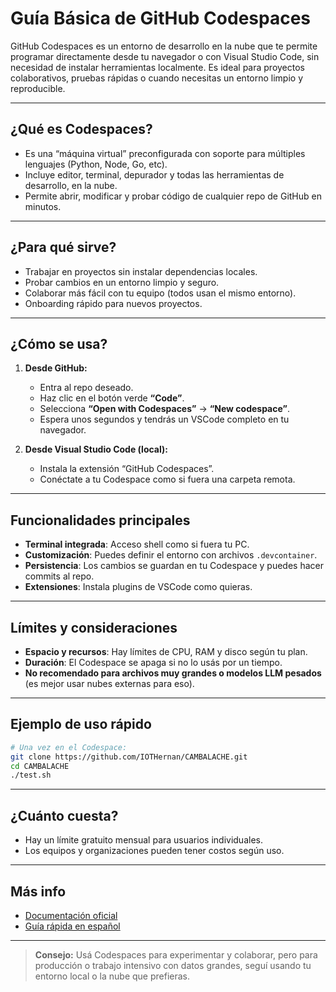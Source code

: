 # Guía Básica de GitHub Codespaces

GitHub Codespaces es un entorno de desarrollo en la nube que te permite programar directamente desde tu navegador o con Visual Studio Code, sin necesidad de instalar herramientas localmente. Es ideal para proyectos colaborativos, pruebas rápidas o cuando necesitas un entorno limpio y reproducible.

---

## ¿Qué es Codespaces?

- Es una “máquina virtual” preconfigurada con soporte para múltiples lenguajes (Python, Node, Go, etc).
- Incluye editor, terminal, depurador y todas las herramientas de desarrollo, en la nube.
- Permite abrir, modificar y probar código de cualquier repo de GitHub en minutos.

---

## ¿Para qué sirve?

- Trabajar en proyectos sin instalar dependencias locales.
- Probar cambios en un entorno limpio y seguro.
- Colaborar más fácil con tu equipo (todos usan el mismo entorno).
- Onboarding rápido para nuevos proyectos.

---

## ¿Cómo se usa?

1. **Desde GitHub:**
   - Entra al repo deseado.
   - Haz clic en el botón verde **“Code”**.
   - Selecciona **“Open with Codespaces”** → **“New codespace”**.
   - Espera unos segundos y tendrás un VSCode completo en tu navegador.

2. **Desde Visual Studio Code (local):**
   - Instala la extensión “GitHub Codespaces”.
   - Conéctate a tu Codespace como si fuera una carpeta remota.

---

## Funcionalidades principales

- **Terminal integrada**: Acceso shell como si fuera tu PC.
- **Customización**: Puedes definir el entorno con archivos `.devcontainer`.
- **Persistencia**: Los cambios se guardan en tu Codespace y puedes hacer commits al repo.
- **Extensiones**: Instala plugins de VSCode como quieras.

---

## Límites y consideraciones

- **Espacio y recursos**: Hay límites de CPU, RAM y disco según tu plan.
- **Duración**: El Codespace se apaga si no lo usás por un tiempo.
- **No recomendado para archivos muy grandes o modelos LLM pesados** (es mejor usar nubes externas para eso).

---

## Ejemplo de uso rápido

```bash
# Una vez en el Codespace:
git clone https://github.com/IOTHernan/CAMBALACHE.git
cd CAMBALACHE
./test.sh
```

---

## ¿Cuánto cuesta?

- Hay un límite gratuito mensual para usuarios individuales.
- Los equipos y organizaciones pueden tener costos según uso.

---

## Más info

- [Documentación oficial](https://docs.github.com/en/codespaces)
- [Guía rápida en español](https://docs.github.com/es/codespaces/getting-started)

---

> **Consejo:** Usá Codespaces para experimentar y colaborar, pero para producción o trabajo intensivo con datos grandes, seguí usando tu entorno local o la nube que prefieras.
